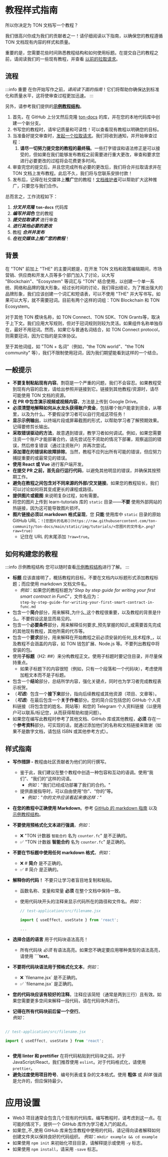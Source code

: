 # 教程样式指南

所以你决定为 TON 文档写一个教程？

我们很高兴你成为我们的贡献者之一！请仔细阅读以下指南，以确保您的教程遵循 TON 文档现有内容的样式和质量。

重要的是，您需要花些时间熟悉教程结构和如何使用标题。在提交自己的教程之前，请阅读我们的一些现有教程，并查看 [以前的拉取请求](https://github.com/ton-community/ton-docs/pulls?q=is%3Apr+is%3Aclosed)。

## 流程

:::info 重要
在你开始写作之前，_请阅读下面的指南_！它们将帮助你确保达到标准化和质量水平，这将使审查过程更加迅速。
:::

另外，请参考我们提供的[**示例教程结构**](/contribute/tutorials/sample-tutorial)。

1. 首先，在 GitHub 上分叉然后克隆 [ton-docs](https://github.com/ton-community/ton-docs/) 的库，并在您的本地代码库中创建一个新分支。
2. 书写您的教程时，请牢记质量和可读性！可以查看现有教程以明确您的目标。
3. 当准备好提交审查时，[发起一个拉取请求](https://docs.github.com/en/pull-requests/collaborating-with-pull-requests/proposing-changes-to-your-work-with-pull-requests/creating-a-pull-request)。我们将收到通知，并开始审查过程：
   1. **请尽一切努力提交您的教程的最终稿**。一些打字错误和语法修正是可以接受的，但如果在我们能够发布教程之前需要进行重大更改，审查和要求您进行必要更改的过程将会花费更多时间。
4. 审查完您的提交后，并且您完成所有必要的更改后，我们将合并拉取请求并在 TON 文档上发布教程。此后不久，我们将与您联系安排付款！
5. 发布后，记得在社交媒体上**推广**您的教程！[文档维护者](/contribute/maintainers)可以帮助扩大这种推广，只要您与我们合作。

总而言之，工作流程如下：

1. _**分叉并克隆**_ **`ton-docs`** 代码库
2. _**编写并润色**_ 您的教程
3. _**提交拉取请求**_ 进行审查
4. _**进行其他必要的更改**_
5. 教程 _**合并并发布**_
6. _**在社交媒体上推广您的教程**_！

## 背景

在 "TON" 前加上 "THE" 的主要问题是，在开发 TON 文档和政策编辑期间，市场营销、供应商和开发人员等多个部门加入了讨论，以大写 "Blockchain"、"Ecosystem" 等词汇与 "TON" 结合使用，以创建一个单一系统、网络和品牌的强大形象。经过长时间的讨论，我们得出结论，为了推出强大的品牌形象，我们应该创建一个词汇和短语表，可以不使用 "THE" 并大写书写。如果可以大写，就不需要冠词。目前有两个这样的词组：TON Blockchain 和 TON Ecosystem。

对于其他 TON 模块名称，如 TON Connect、TON SDK、TON Grants等，取决于上下文。我们应用大写规则，但对于冠词规则则较为灵活。如果组件名称单独存在，最好不用冠词。然而，如果它与普通名词结合，如 TON Connect protocol，则需要冠词，因为它指的是实体协议。

至于其他词组，如 "TON + 名词"（例如，"the TON world"、"the TON community" 等），我们不限制使用冠词，因为我们期望能看到这样的一个结合。

## 一般提示

- **不要复制粘贴现有内容**。剽窃是一个严重的问题，我们不会容忍。如果教程受到现有内容的启发，请给出参照并链接到它。链接到其他教程/资源时，请尽可能使用 TON 文档的资源。
- **在 PR 中包含演示视频或视频内容**，方法是上传到 Google Drive。
- **必须清楚地解释如何从水龙头获得账户资金**，包括哪个账户能拿到资金，从哪里，以及为什么。不要假设学习者可以自行完成这项任务！
- **显示示例输出**，以终端片段或屏幕截图的形式，以帮助学习者了解预期效果。记得要修剪长输出。
- **采取错误驱动的方法**，故意遇到错误，教学习者如何调试。例如，如果您需要注资一个账户才能部署合约，请先尝试在不资助的情况下部署，观察返回的错误，然后修复错误（通过注资账户）并再次尝试。
- **添加潜在的错误和故障排除**。当然，教程不应列出所有可能的错误，但应努力捕捉重要的或最常见的错误。
- **使用 React 或 Vue** 进行客户端开发。
- **在提交 PR 之前，首先自行运行代码**，以避免其他明显的错误，并确保其按预期工作。
- **避免在教程之间包含对不同来源的外部/交叉链接**。如果您的教程较长，我们可以讨论如何将其变成更长的课程或路径。
- **提供图片或截图** 来说明复杂过程，如有需要。
- 将您的图片上传到 learn-tutorials 库的 `static` 目录——**不要** 使用外部网站的热链接，因为这可能导致图片损坏。
- **图片链接必须以 markdown 格式呈现**，您 **只能** 使用库中 `static` 目录的原始 GitHub URL：`![您图片的名称](https://raw.githubusercontent.com/ton-community/ton-docs/main/static/img/tutorials/<您图片的文件名>.png?raw=true)`
  - 记住在 URL 的末尾添加 `?raw=true`。

## 如何构建您的教程

:::info 示例教程结构
您可以随时查看[示例教程结构](/contribute/tutorials/sample-tutorial)进行了解。
:::

- **标题** 应该直接明了，概括教程的目标。不要在文档内以标题形式添加教程标题；而应使用 markdown 文档文件名。
  - _例如_：如果您的教程标题为"_Step by step guide for writing your first smart contract in FunC_"，文件名应为：\
    `step-by-step-guide-for-writing-your-first-smart-contract-in-func.md`
- 包含一个**简介**部分，用来解释_为什么_这个教程很重要，以及教程的背景是什么。不要假设这是显而易见的。
- 包含一个**必要条件**部分，用来解释任何要求_预先掌握的知识_或需要首先完成的其他现有教程，其他所需的代币等。
- 包含一个**要求**部分，用来解释在开始教程之前必须安装的任何_技术程序_，以及教程不会涵盖的内容，如 TON 钱包扩展、Node.js 等。不要列出教程中将安装的包。
- 使用**子标题**（H2: ##）来分构教程正文。使用子标题时要记住目录，并尽量保持重点。
  - 如果子标题下的内容很短（例如，只有一个段落和一个代码块），考虑使用加粗文本而不是子标题。
- 包含一个**结论**部分，总结所学内容，强化关键点，同时也为学习者完成教程表示祝贺。
- （_**可选**_）包含一个**接下来**部分，指向后续教程或其他资源（项目、文章等）。
- （_**可选**_）在最后包含一个**关于作者**部分。您的简介应包括您的 GitHub 个人资料链接（将包含您的姓名、网站等）和您的 Telegram 个人资料链接（以便用户可以联系/标记您，从而获得帮助和提问题）。
- 如果您在编写此教程时参考了其他文档、GitHub 库或其他教程，**必须** 存在一个**参考资料**部分。可实现的话，就通过添加他们的名称和文档链接来致谢（如果不是数字文档，请包括 ISBN 或其他参考方式）。

## 样式指南

- **写作措辞 -** 教程由社区贡献者为他们的同行撰写。
  - 鉴于此，我们建议在整个教程中创造一种包容和互动的语调。使用“我们”、“我们的”这样的词语。
    - _例如_："我们已经成功部署了我们的合约。"
  - 提供直接指导时，可以自由使用“你”、“你的”等。
    - _例如_："_你的文件应该看起来像这样：_"

- **在您的教程中正确使用 Markdown**。参考 [GitHub 的 markdown 指南](https://guides.github.com/features/mastering-markdown/) 以及 [示例教程结构](/contribute/tutorials/sample-tutorial)。

- **不要使用预格式化文本进行强调**，_例如_：
  - ❌ "TON 计数器 `智能合约` 名为 `counter.fc`" 是不正确的。
  - ✅ "TON 计数器 **智能合约** 名为 `counter.fc`" 是正确的。

- **不要在节标题中使用任何 markdown 格式**，_例如_：
  - ❌ # **简介** 是不正确的。
  - ✅ # 简介 是正确的。

- **解释你的代码！** 不要只让学习者盲目地复制和粘贴。
  - 函数名称、变量和常量 **必须** 在整个文档中保持一致。
  - 使用代码块开头的注释来显示代码所在的路径和文件名。_例如_：

    ```jsx
    // test-application/src/filename.jsx

    import { useEffect, useState } from 'react';

    ...
    ```

- **选择合适的语言** 用于代码块语法高亮！
  - 所有代码块 _必须_ 有语法高亮。如果您不确定要应用哪种类型的语法高亮，请使用 **\`\`\`text**。

- **不要将代码块语法用于预格式化文本**，_例如_：
  - ❌ \`filename.jsx\` 是不正确的。
  - ✅ \`filename.jsx\` 是正确的。

- **您的代码块应该有较好的注释**。注释应该简短（通常是两到三行）且有效。如果您需要更多空间来解释一段代码，请在代码块外进行。

- **记得在所有代码块前后留一个空行**。\
  _例如_：

```jsx
  
// test-application/src/filename.jsx  
  
import { useEffect, useState } from 'react';
  
```

- **使用 linter 和 prettifier** 在将代码粘贴到代码块之前。对于 JavaScript/React，我们推荐使用 `eslint`。对于代码格式化，请使用 `prettier`。
- **避免过度使用项目符号**、编号列表或复杂的文本格式。使用 **粗体** 或 _斜体_ 强调是允许的，但应保持最少。

# **应用设置**

- Web3 项目通常会包含几个现有的代码库。编写教程时，请考虑到这一点。在可能的情况下，提供一个 GitHub 库作为学习者入门的起点。
- 如果您_不_使用 GitHub 库来包含教程中使用的代码，请记得向读者解释如何创建文件夹以保持良好的代码组织。
  _例如_：`mkdir example && cd example`
- 如果使用 `npm init` 来初始化项目目录，请解释提示或使用 `-y` 标志。
- 如果使用 `npm install`，请采用 `-save` 标志。
